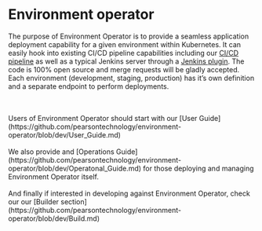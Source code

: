 # Environment operator

The purpose of Environment Operator is to provide a seamless application deployment capability for a given environment within Kubernetes. It can easily hook into existing CI/CD pipeline capabilities including our [CI/CD pipeline](https://github.com/pearsontechnology/deployment-pipeline-jenkins-plugin) as well as a typical Jenkins server through a [Jenkins plugin](https://github.com/pearsontechnology/environment-operator-jenkins-plugin). The code is 100% open source and merge requests will be gladly accepted.
<br>
Each environment (development, staging, production) has it’s own definition and a separate endpoint to perform deployments.

<br>
<br>
Users of Environment Operator should start with our [User Guide](https://github.com/pearsontechnology/environment-operator/blob/dev/User_Guide.md)
<br>
<br>
We also provide and [Operations Guide](https://github.com/pearsontechnology/environment-operator/blob/dev/Operatonal_Guide.md) for those deploying and managing Environment Operator itself.

<br>
<br>
And finally if interested in developing against Environment Operator, check our our [Builder section](https://github.com/pearsontechnology/environment-operator/blob/dev/Build.md)
